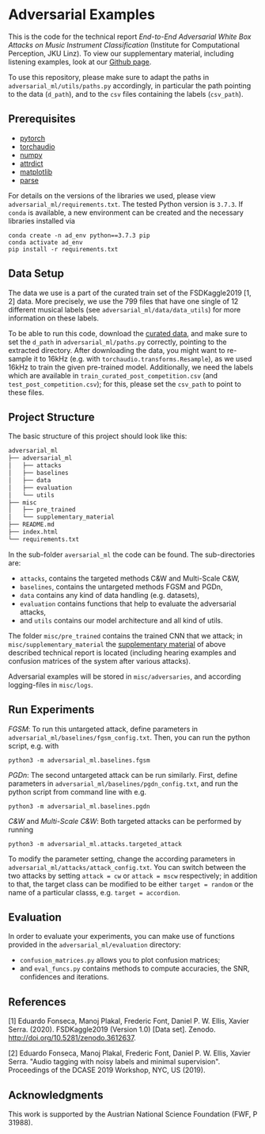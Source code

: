 Adversarial Examples
====================
This is the code for the technical report *End-to-End Adversarial White Box Attacks on 
Music Instrument Classification* (Institute for Computational Perception, JKU Linz). To view
our supplementary material, including listening examples, 
look at our [Github page](https://msbluemchen.github.io/adversarial_instrument_classification/misc/supplementary_material/supplementary_material.html).

To use this repository, please make sure to adapt the paths in `adversarial_ml/utils/paths.py`
accordingly, in particular the path pointing to the data (`d_path`), 
and to the `csv` files containing the labels (`csv_path`). 

Prerequisites
-------------
- [pytorch](https://pytorch.org/)
- [torchaudio](https://pytorch.org/audio/)
- [numpy](https://pypi.org/project/numpy/)
- [attrdict](https://pypi.org/project/attrdict/)
- [matplotlib](https://matplotlib.org/)
- [parse](https://pypi.org/project/parse/)

For details on the versions of the libraries we used, please 
view `adversarial_ml/requirements.txt`. The tested Python version is `3.7.3`.
If `conda` is available, a new environment
can be created and the necessary libraries installed via

````
conda create -n ad_env python==3.7.3 pip
conda activate ad_env
pip install -r requirements.txt
````

Data Setup
----------
The data we use is a part of the curated train set of the 
FSDKaggle2019 [1, 2] data. More precisely,
we use the 799 files that have one single of 12 different musical labels
(see `adversarial_ml/data/data_utils`) for more information on these labels.

To be able to run this code, download the [curated data](https://zenodo.org/record/3612637), 
and make sure to set the `d_path` in `adversarial_ml/paths.py` 
correctly, pointing to the extracted directory. 
After downloading the data, you might want to re-sample it to 16kHz
(e.g. with `torchaudio.transforms.Resample`), as we used 16kHz to train
the given pre-trained model.
Additionally, we need the labels which are available in 
`train_curated_post_competition.csv` 
(and `test_post_competition.csv`); for this, please set the 
`csv_path` to point to these files.


Project Structure
-----------------
The basic structure of this project should look like this:
```bash
adversarial_ml
├── adversarial_ml
│   ├── attacks
│   ├── baselines
│   ├── data
│   ├── evaluation
│   └── utils
├── misc
│   ├── pre_trained
│   └── supplementary_material
├── README.md
├── index.html
└── requirements.txt
```

In the sub-folder `aversarial_ml` the code can be found. The sub-directories are:
- `attacks`, contains the targeted methods C&W and Multi-Scale C&W, 
- `baselines`, contains the untargeted methods FGSM and PGDn,
- `data` contains any kind of data handling (e.g. datasets), 
- `evaluation` contains functions that help to evaluate the adversarial attacks,
- and `utils` contains our model architecture and all kind of utils.

The folder `misc/pre_trained` contains the trained CNN that we attack; 
in `misc/supplementary_material` the [supplementary material](https://msbluemchen.github.io/adversarial_instrument_classification/misc/supplementary_material/supplementary_material.html) of above
described technical report is located (including hearing examples
and confusion matrices of the system after various attacks).

Adversarial examples will be stored in `misc/adversaries`, and
according logging-files in `misc/logs`.


Run Experiments
---------------

*FGSM*: To run this untargeted attack, define parameters in 
`adversarial_ml/baselines/fgsm_config.txt`. Then, you can run the 
python script, e.g. with

````
python3 -m adversarial_ml.baselines.fgsm
````

*PGDn*: The second untargeted attack can be run similarly. First,
define parameters in `adversarial_ml/baselines/pgdn_config.txt`, and
run the python script from command line with e.g.

````
python3 -m adversarial_ml.baselines.pgdn
````

*C&W* and *Multi-Scale C&W*: Both targeted attacks can be performed by running
````
python3 -m adversarial_ml.attacks.targeted_attack
````

To modify the parameter setting, change the according parameters in 
`adversarial_ml/attacks/attack_config.txt`. You can
switch between the two attacks by setting `attack = cw` or `attack = mscw`
respectively; in addition to that, the target class can be modified to
be either `target = random` or the name of a particular classs, e.g.
`target = accordion`.

Evaluation
----------
In order to evaluate your experiments, you can make use of 
functions provided in the `adversarial_ml/evaluation` directory:

- `confusion_matrices.py` allows you to plot confusion matrices;
- and `eval_funcs.py` contains methods to compute accuracies, the SNR,
confidences and iterations.


References 
----------

[1] Eduardo Fonseca, Manoj Plakal, Frederic Font, Daniel P. W. Ellis, 
 Xavier Serra. (2020). FSDKaggle2019 (Version 1.0) [Data set]. 
Zenodo. http://doi.org/10.5281/zenodo.3612637.

[2] Eduardo Fonseca, Manoj Plakal, Frederic Font, Daniel P. W. Ellis, 
Xavier Serra. "Audio tagging with noisy labels and minimal supervision". 
Proceedings of the DCASE 2019 Workshop, NYC, US (2019).

Acknowledgments
---------------
This work is supported by the Austrian National Science Foundation (FWF, P 31988).

